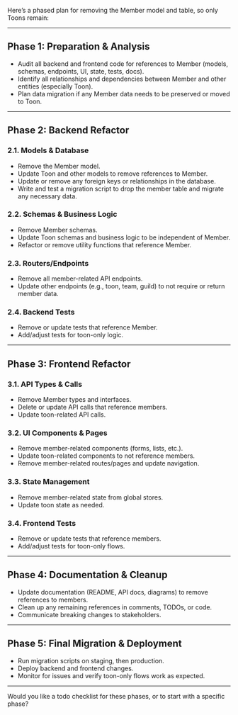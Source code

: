 Here’s a phased plan for removing the Member model and table, so only Toons remain:

---

## **Phase 1: Preparation & Analysis**
- Audit all backend and frontend code for references to Member (models, schemas, endpoints, UI, state, tests, docs).
- Identify all relationships and dependencies between Member and other entities (especially Toon).
- Plan data migration if any Member data needs to be preserved or moved to Toon.

---

## **Phase 2: Backend Refactor**

### 2.1. Models & Database
- Remove the Member model.
- Update Toon and other models to remove references to Member.
- Update or remove any foreign keys or relationships in the database.
- Write and test a migration script to drop the member table and migrate any necessary data.

### 2.2. Schemas & Business Logic
- Remove Member schemas.
- Update Toon schemas and business logic to be independent of Member.
- Refactor or remove utility functions that reference Member.

### 2.3. Routers/Endpoints
- Remove all member-related API endpoints.
- Update other endpoints (e.g., toon, team, guild) to not require or return member data.

### 2.4. Backend Tests
- Remove or update tests that reference Member.
- Add/adjust tests for toon-only logic.

---

## **Phase 3: Frontend Refactor**

### 3.1. API Types & Calls
- Remove Member types and interfaces.
- Delete or update API calls that reference members.
- Update toon-related API calls.

### 3.2. UI Components & Pages
- Remove member-related components (forms, lists, etc.).
- Update toon-related components to not reference members.
- Remove member-related routes/pages and update navigation.

### 3.3. State Management
- Remove member-related state from global stores.
- Update toon state as needed.

### 3.4. Frontend Tests
- Remove or update tests that reference members.
- Add/adjust tests for toon-only flows.

---

## **Phase 4: Documentation & Cleanup**
- Update documentation (README, API docs, diagrams) to remove references to members.
- Clean up any remaining references in comments, TODOs, or code.
- Communicate breaking changes to stakeholders.

---

## **Phase 5: Final Migration & Deployment**
- Run migration scripts on staging, then production.
- Deploy backend and frontend changes.
- Monitor for issues and verify toon-only flows work as expected.

---

Would you like a todo checklist for these phases, or to start with a specific phase?